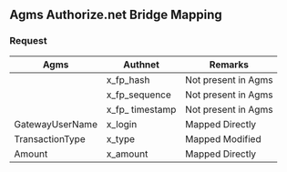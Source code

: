 ## Agms Authorize.net Bridge Mapping

### Request

| Agms				| Authnet 			| Remarks 						|
| ----------------	| -----------------	| ----------------------------- |
| 					| x_fp_hash 		| Not present in Agms 			|
| 					| x_fp_sequence		| Not present in Agms 			|
|					| x_fp_ timestamp	| Not present in Agms			|
| GatewayUserName 	| x_login			| Mapped Directly				|
| TransactionType	| x_type			| Mapped Modified				|
| Amount			| x_amount			| Mapped Directly				|
